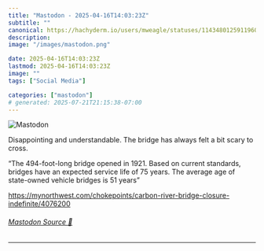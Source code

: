 ```yaml
---
title: "Mastodon - 2025-04-16T14:03:23Z"
subtitle: ""
canonical: https://hachyderm.io/users/mweagle/statuses/114348012591196058
description:
image: "/images/mastodon.png"

date: 2025-04-16T14:03:23Z
lastmod: 2025-04-16T14:03:23Z
image: ""
tags: ["Social Media"]

categories: ["mastodon"]
# generated: 2025-07-21T21:15:38-07:00
---
```

![Mastodon](/images/mastodon.png)

<p>Disappointing and understandable.  The bridge has always felt a bit scary to cross. </p><p>“The 494-foot-long bridge opened in 1921. Based on current standards, bridges have an expected service life of 75 years. The average age of state-owned vehicle bridges is 51 years”</p><p><a href="https://mynorthwest.com/chokepoints/carbon-river-bridge-closure-indefinite/4076200" target="_blank" rel="nofollow noopener noreferrer" translate="no"><span class="invisible">https://</span><span class="ellipsis">mynorthwest.com/chokepoints/ca</span><span class="invisible">rbon-river-bridge-closure-indefinite/4076200</span></a></p>


###### [Mastodon Source 🐘](https://hachyderm.io/@mweagle/114348012591196058)

___
